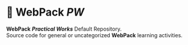 # 📔 WebPack _PW_

**WebPack** **_Practical Works_** Default Repository. <br />
Source code for general or uncategorized **WebPack** learning activities.
